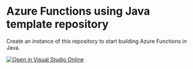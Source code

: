 # Azure Functions using Java template repository

Create an instance of this repository to start building Azure Functions in Java. 

[![Open in Visual Studio Online](https://img.shields.io/endpoint?style=social&url=https%3A%2F%2Faka.ms%2Fvso-badge)](https://online.visualstudio.com/environments/new?name=functions-java-hello&repo=bradygaster/functions-java-hello)
